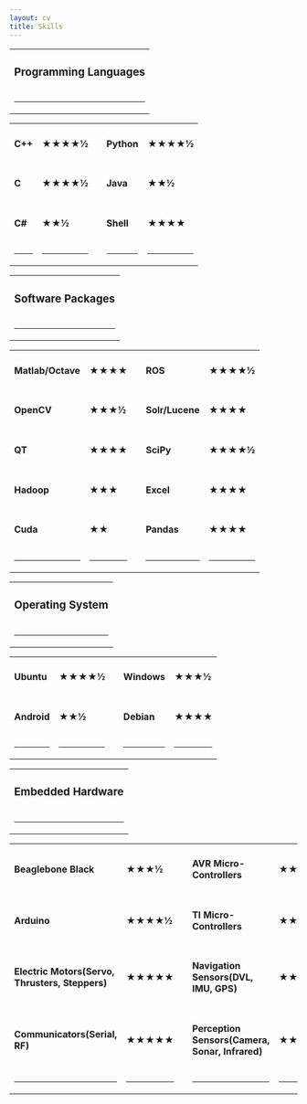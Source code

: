 ```yaml
---
layout: cv
title: Skills
---
```

<!---->
<table class="wide">
  <tbody>
    <tr>
      <td align="center"><b><h3>Programming Languages</h3></b></td>
    </tr>
    <tr>
      <td><hr></td>
    </tr>
  </tbody>
</table>
<table class="skills">
  <tbody>
    <!---☆★½--->
    <tr>
      <td class="skill1"><b><h4> C++ </h4></b></td>
      <td class="skill1_rate"><b><h4>★★★★½</h4></b></td>
      <td class="bullet"><b> </b></td>
      <td class="skill2"><b><h4> Python </h4></b></td>
      <td class="skill2_rate"><b><h4>★★★★½</h4></b></td> 
    </tr>
    <!---☆★½--->
    <tr>
      <td class="skill1"><b><h4> C </h4></b></td>
      <td class="skill1_rate"><b><h4>★★★★½</h4></b></td>
      <td class="bullet"><b> </b></td>
      <td class="skill2"><b><h4> Java </h4></b></td>
      <td class="skill2_rate"><b><h4>★★½</h4></b></td> 
    </tr>
    <!---☆★½--->
    <tr>
      <td class="skill1"><b><h4> C# </h4></b></td>
      <td class="skill1_rate"><b><h4>★★½</h4></b></td>
      <td class="bullet"><b> </b></td>
      <td class="skill2"><b><h4> Shell </h4></b></td>
      <td class="skill2_rate"><b><h4>★★★★</h4></b></td> 
    </tr>
    <tr>
      <td><hr/></td>
      <td><hr/></td>
      <td><hr/></td>
      <td><hr/></td>
      <td><hr/></td>
    </tr>
  </tbody>
</table>

<!---->
<table class="wide">
  <tbody>
    <tr>
      <td align="center"><b><h3>Software Packages</h3></b></td>
    </tr>
    <tr>
      <td><hr></td>
    </tr>
  </tbody>
</table>
<table class="skills">
  <tbody>
    <!---☆★½--->
    <tr>
      <td class="skill1"><b><h4> Matlab/Octave </h4></b></td>
      <td class="skill1_rate"><b><h4>★★★★</h4></b></td>
      <td class="bullet"><b> </b></td>
      <td class="skill2"><b><h4> ROS </h4></b></td>
      <td class="skill2_rate"><b><h4>★★★★½</h4></b></td> 
    </tr>
    <!---☆★½--->
    <tr>
      <td class="skill1"><b><h4> OpenCV </h4></b></td>
      <td class="skill1_rate"><b><h4>★★★½</h4></b></td>
      <td class="bullet"><b> </b></td>
      <td class="skill2"><b><h4> Solr/Lucene </h4></b></td>
      <td class="skill2_rate"><b><h4>★★★★</h4></b></td> 
    </tr>
    <!---☆★½--->
    <tr>
      <td class="skill1"><b><h4> QT </h4></b></td>
      <td class="skill1_rate"><b><h4>★★★★</h4></b></td>
      <td class="bullet"><b> </b></td>
      <td class="skill2"><b><h4> SciPy </h4></b></td>
      <td class="skill2_rate"><b><h4>★★★★½</h4></b></td> 
    </tr>
    <!---☆★½--->
    <tr>
      <td class="skill1"><b><h4> Hadoop </h4></b></td>
      <td class="skill1_rate"><b><h4>★★★</h4></b></td>
      <td class="bullet"><b> </b></td>
      <td class="skill2"><b><h4> Excel </h4></b></td>
      <td class="skill2_rate"><b><h4>★★★★</h4></b></td> 
    </tr>
    <!---☆★½--->
    <tr>
      <td class="skill1"><b><h4> Cuda </h4></b></td>
      <td class="skill1_rate"><b><h4>★★</h4></b></td>
      <td class="bullet"><b> </b></td>
      <td class="skill2"><b><h4> Pandas </h4></b></td>
      <td class="skill2_rate"><b><h4>★★★★</h4></b></td> 
    </tr>
    <tr>
      <td><hr/></td>
      <td><hr/></td>
      <td><hr/></td>
      <td><hr/></td>
      <td><hr/></td>
    </tr>
  </tbody>
</table>
<!---->
<table class="wide">
  <tbody>
    <tr>
      <td align="center"><b><h3>Operating System</h3></b></td>
    </tr>
    <tr>
      <td><hr></td>
    </tr>
  </tbody>
</table>
<table class="skills">
  <tbody>
    <!---☆★½--->
    <tr>
      <td class="skill1"><b><h4> Ubuntu </h4></b></td>
      <td class="skill1_rate"><b><h4>★★★★½</h4></b></td>
      <td class="bullet"><b> </b></td>
      <td class="skill2"><b><h4> Windows  </h4></b></td>
      <td class="skill2_rate"><b><h4>★★★½</h4></b></td> 
    </tr>
    <!---☆★½--->
    <tr>
      <td class="skill1"><b><h4> Android </h4></b></td>
      <td class="skill1_rate"><b><h4>★★½</h4></b></td>
      <td class="bullet"><b> </b></td>
      <td class="skill2"><b><h4> Debian </h4></b></td>
      <td class="skill2_rate"><b><h4>★★★★</h4></b></td> 
    </tr>
    <tr>
      <td><hr/></td>
      <td><hr/></td>
      <td><hr/></td>
      <td><hr/></td>
      <td><hr/></td>
    </tr>
  </tbody>
</table>
<!---->
<table class="wide">
  <tbody>
    <tr>
      <td align="center"><b><h3>Embedded Hardware</h3></b></td>
    </tr>
    <tr>
      <td><hr></td>
    </tr>
  </tbody>
</table>
<table class="skills">
  <tbody>
    <!---☆★½--->
    <tr>
      <td class="skill1"><b><h4> Beaglebone Black </h4></b></td>
      <td class="skill1_rate"><b><h4>★★★½</h4></b></td>
      <td class="bullet"><b> </b></td>
      <td class="skill2"><b><h4> AVR Micro-Controllers </h4></b></td>
      <td class="skill2_rate"><b><h4>★★★★★</h4></b></td> 
    </tr>
    <!---☆★½--->
    <tr>
      <td class="skill1"><b><h4> Arduino </h4></b></td>
      <td class="skill1_rate"><b><h4>★★★★½</h4></b></td>
      <td class="bullet"><b> </b></td>
      <td class="skill2"><b><h4> TI Micro-Controllers </h4></b></td>
      <td class="skill2_rate"><b><h4>★★★</h4></b></td> 
    </tr>
    <!---☆★½--->
    <tr>
      <td class="skill1"><b><h4> Electric Motors(Servo, Thrusters, Steppers) </h4></b></td>
      <td class="skill1_rate"><b><h4>★★★★★</h4></b></td>
      <td class="bullet"><b> </b></td>
      <td class="skill2"><b><h4> Navigation Sensors(DVL, IMU, GPS) </h4></b></td>
      <td class="skill2_rate"><b><h4>★★★★½</h4></b></td> 
    </tr>
    <!---☆★½--->
    <tr>
      <td class="skill1"><b><h4> Communicators(Serial, RF) </h4></b></td>
      <td class="skill1_rate"><b><h4>★★★★★</h4></b></td>
      <td class="bullet"><b> </b></td>
      <td class="skill2"><b><h4> Perception Sensors(Camera, Sonar, Infrared) </h4></b></td>
      <td class="skill2_rate"><b><h4>★★★★½</h4></b></td> 
    </tr>
    <tr>
      <td><hr/></td>
      <td><hr/></td>
      <td><hr/></td>
      <td><hr/></td>
      <td><hr/></td>
    </tr>
  </tbody>
</table>
